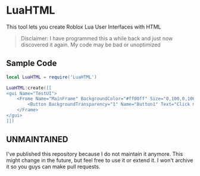 # LuaHTML

This tool lets you create Roblox Lua User Interfaces with HTML

> Disclaimer: I have programmed this a while back and just now discovered it again. My code may be bad or unoptimized

## Sample Code

```lua
local LuaHTML = require('LuaHTML')

LuaHTML:create([[
<gui Name="TestUI">
    <Frame Name="MainFrame" BackgroundColor="#ff00ff" Size="0,100,0,100">
        <Button BackgroundTransparency="1" Name="Button1" Text="Click me!" Size="1,0,1,0" />
    </Frame>
</gui>
]])
```

## UNMAINTAINED

I've published this repository because I do not maintain it anymore. This might change in the future, but feel free to use it or extend it. I won't archive it so you guys can make pull requests.
